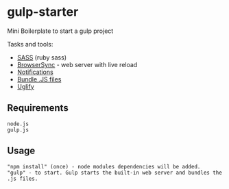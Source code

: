 # gulp-starter
Mini Boilerplate to start a gulp project

Tasks and tools:
- [SASS](http://sass-lang.com/) (ruby sass)
- [BrowserSync](http://browsersync.io) - web server with live reload
- [Notifications](https://github.com/mikaelbr/gulp-notify)
- [Bundle .JS files](https://github.com/wearefractal/gulp-concat)
- [Uglify](https://github.com/terinjokes/gulp-uglify)

## Requirements
	node.js
	gulp.js

## Usage
	"npm install" (once) - node modules dependencies will be added.
	"gulp" - to start. Gulp starts the built-in web server and bundles the .js files. 

	
